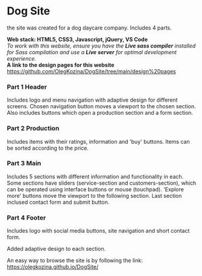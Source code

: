 # Dog Site

the site was created for a dog daycare company. Includes 4 parts.

**Web stack: HTML5, CSS3, Javascript, jQuery, VS Code**   
*To work with this website, ensure you have the **Live sass compiler** installed for Sass compilation and use a **Live server** for optimal development experience.*   
**A link to the design pages for this website** https://github.com/OlegKozina/DogSite/tree/main/design%20pages

### Part 1 Header

Includes logo and menu navigation with adaptive design for different screens. Chosen navigation button moves a viewport to the chosen section. Also includes buttons which open a production section and a form section.

### Part 2 Production
Includes items with their ratings, information and 'buy' buttons. Items can be sorted according to the price. 

### Part 3 Main

Includes 5 sections with different information and functionality in each. Some sections have sliders (service-section and customers-section), which can be operated using interface buttons or mouse (touchpad). 'Explore more' buttons move the viewport to the following section. Last section inclused contact form and submit button.

### Part 4 Footer

Includes logo with social media buttons, site navigation and short contact form.


Added adaptive design to each section.

An easy way to browse the site is by following the link: https://olegkozina.github.io/DogSite/



